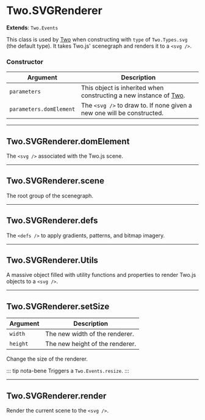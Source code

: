 # Two.SVGRenderer


__Extends__: `Two.Events`


This class is used by [Two](/documentation/) when constructing with `type` of `Two.Types.svg` (the default type). It takes Two.js' scenegraph and renders it to a `<svg />`.


### Constructor


| Argument | Description |
| ---- | ----------- |
| `parameters` | This object is inherited when constructing a new instance of [Two](/documentation/). |
| `parameters.domElement` | The `<svg />` to draw to. If none given a new one will be constructed. |



---

<div class="instance">

## Two.SVGRenderer.domElement






The `<svg />` associated with the Two.js scene.









</div>



---

<div class="instance">

## Two.SVGRenderer.scene






The root group of the scenegraph.









</div>



---

<div class="instance">

## Two.SVGRenderer.defs






The `<defs />` to apply gradients, patterns, and bitmap imagery.









</div>



---

<div class="static">

## Two.SVGRenderer.Utils






A massive object filled with utility functions and properties to render Two.js objects to a `<svg />`.









</div>



---

<div class="instance">

## Two.SVGRenderer.setSize








| Argument | Description |
| ---- | ----------- |
| `width` | The new width of the renderer. |
| `height` | The new height of the renderer. |


Change the size of the renderer.


::: tip nota-bene
Triggers a `Two.Events.resize`.
:::


</div>



---

<div class="instance">

## Two.SVGRenderer.render










Render the current scene to the `<svg />`.



</div>


